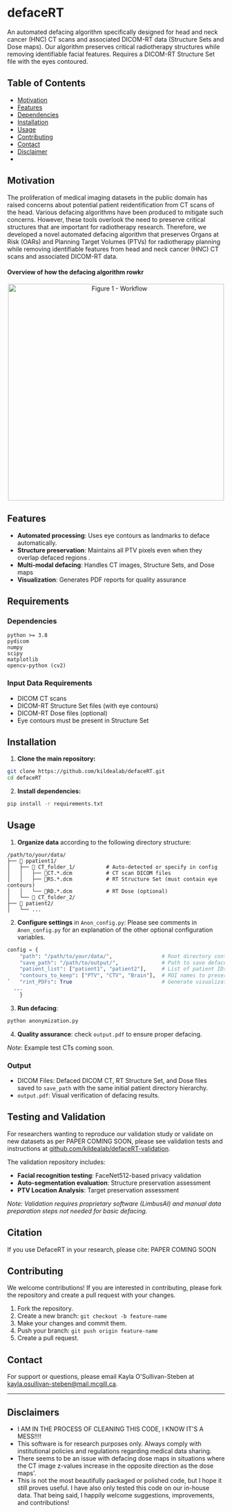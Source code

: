 # defaceRT

An automated defacing algorithm specifically designed for head and neck cancer (HNC) CT scans and associated DICOM-RT data (Structure Sets and Dose maps). Our algorithm preserves critical radiotherapy structures while removing identifiable facial features. Requires a DICOM-RT Structure Set file with the eyes contoured.


## Table of Contents
- [Motivation](#Motivation)
- [Features](#Features)
- [Dependencies](#Dependencies)
- [Installation](#Installation)
- [Usage](#Usage)
- [Contributing](#Contributing)
- [Contact](#Contact)
- [Disclaimer](#Disclaimers)
- 

## Motivation

The proliferation of medical imaging datasets in the public domain has raised concerns about potential patient reidentification from CT scans of the head. Various defacing algorithms have been produced to mitigate such concerns. However, these tools overlook the need to preserve critical structures that are important for radiotherapy research. Therefore, we developed a novel automated defacing algorithm that preserves Organs at Risk (OARs) and Planning Target Volumes (PTVs) for radiotherapy planning while removing identifiable features from head and neck cancer (HNC) CT scans and associated DICOM-RT data.

#### Overview of how the defacing algorithm rowkr
<p align="center">
  <img width="500"  alt="Figure 1 - Workflow" src="https://github.com/user-attachments/assets/8e1cc9ce-d1c0-4bc9-88a7-27794454a043" />
</p>

## Features

- **Automated processing**: Uses eye contours as landmarks to deface automatically.
- **Structure preservation**: Maintains all PTV pixels even when they overlap defaced regions .
- **Multi-modal defacing**: Handles CT images, Structure Sets, and Dose maps
- **Visualization**: Generates PDF reports for quality assurance

## Requirements

### Dependencies
```
python >= 3.8
pydicom
numpy
scipy
matplotlib
opencv-python (cv2)
```

### Input Data Requirements
- DICOM CT scans
- DICOM-RT Structure Set files (with eye contours)
- DICOM-RT Dose files (optional)
- Eye contours must be present in Structure Set

## Installation

1. **Clone the main repository:**
```bash
git clone https://github.com/kildealab/defaceRT.git
cd defaceRT
```

2. **Install dependencies:**
```bash
pip install -r requirements.txt
```


## Usage
1. **Organize data** according to the following directory structure:
```
/path/to/your/data/
├── 📁 ppatient1/
│   ├── 📁 CT_folder_1/          # Auto-detected or specify in config
│   │   ├── 📄CT.*.dcm           # CT scan DICOM files
│   │   ├── 📄RS.*.dcm           # RT Structure Set (must contain eye contours)
│   │   └── 📄RD.*.dcm           # RT Dose (optional)
│   └── 📁 CT_folder_2/        
├── 📁 patient2/
│   └── ...
```

2. **Configure settings** in `Anon_config.py`:
    Please see comments in `Anon_config.py` for an explanation of the other optional configuration variables.
```python
config = {
    "path": "/path/to/your/data/",                # Root directory containing patient folders
    "save_path": "/path/to/output/",              # Path to save defaced DICOMs
    "patient_list": ["patient1", "patient2"],     # List of patient IDs to process
    "contours_to_keep": ["PTV", "CTV", "Brain"],  # ROI names to preserve in image even if within cropped bounds
`   "rint_PDFs": True                             # Generate visualization PDFs for quality assurance
  ...
    }
```


3. **Run defacing**:
```bash
python anonymization.py
```

4. **Quality assurance**: check `output.pdf` to ensure proper defacing.

*Note*: Example test CTs coming soon.
### Output
* DICOM Files: Defaced DICOM CT, RT Structure Set, and Dose files saved to `save_path` with the same initial patient directory hierarchy.
* `output.pdf`: Visual verification of defacing results.




## Testing and Validation
For researchers wanting to reproduce our validation study or validate on new datasets as per PAPER COMING SOON, please see validation tests and instructions at [github.com/kildealab/defaceRT-validation](https://github.com/kildealab/defaceRT-validation.git).

The validation repository includes:
- **Facial recognition testing**: FaceNet512-based privacy validation
- **Auto-segmentation evaluation**: Structure preservation assessment
- **PTV Location Analysis**: Target preservation assessment  

*Note: Validation requires proprietary software (LimbusAI) and manual data preparation steps not needed for basic defacing.*



## Citation

If you use DefaceRT in your research, please cite: PAPER COMING SOON


## Contributing

We welcome contributions! If you are interested in contributing, please fork the repository and create a pull request with your changes.
1. Fork the repository.
2. Create a new branch: `git checkout -b feature-name`
3. Make your changes and commit them.
4. Push your branch: `git push origin feature-name`
5. Create a pull request.

## Contact

For support or questions, please email Kayla O'Sullivan-Steben at kayla.osullivan-steben@mail.mcgill.ca.

---
## Disclaimers
* I AM IN THE PROCESS OF CLEANING THIS CODE, I KNOW IT'S A MESS!!!!
* This software is for research purposes only. Always comply with institutional policies and regulations regarding medical data sharing.
* There seems to be an issue with defacing dose maps in situations where the CT image z-values increase in the opposite direction as the dose maps'. 
* This is not the most beautifully packaged or polished code, but I hope it still proves useful. I have also only tested this code on our in-house data. That being said, I happily welcome suggestions, improvements, and contributions!
